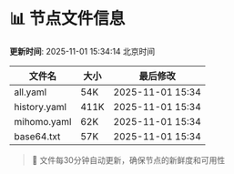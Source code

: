 # 📊 节点文件信息

**更新时间**: 2025-11-01 15:34:14 北京时间

| 文件名 | 大小 | 最后修改 |
|--------|------|----------|
| all.yaml | 54K | 2025-11-01 15:34 |
| history.yaml | 411K | 2025-11-01 15:34 |
| mihomo.yaml | 62K | 2025-11-01 15:34 |
| base64.txt | 57K | 2025-11-01 15:34 |

> 🔄 文件每30分钟自动更新，确保节点的新鲜度和可用性
